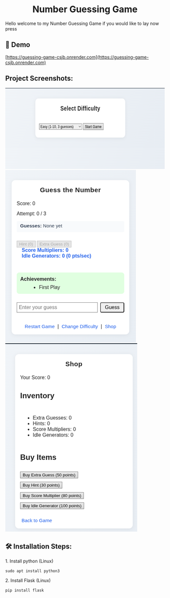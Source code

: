 <h1 align="center" id="title">Number Guessing Game</h1>

<p id="description">Hello welcome to my Number Guessing Game if you would like to lay now press</p>

<h2>🚀 Demo</h2>

[https://guessing-game-csjb.onrender.com](https://guessing-game-csjb.onrender.com)

<h2>Project Screenshots:</h2>

<img src="static/resources/images/Select_difficulty_screen.png" alt="project-screenshot" width="659" height="255/">
<img src="static/resources/images/Main_game_screen.png" alt="project-screenshot" width="413" height="543/">
<img src="static/resources/images/Shop_screen.png" alt="project-screenshot" width="417" height="593/">

<h2>🛠️ Installation Steps:</h2>

<p>1. Install python (Linux)</p>

```
sudo apt install python3
```

<p>2. Install Flask (Linux)</p>

```
pip install flask
```